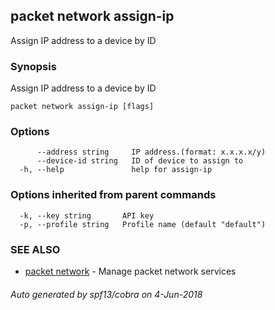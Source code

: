## packet network assign-ip

Assign IP address to a device by ID

### Synopsis

Assign IP address to a device by ID

```
packet network assign-ip [flags]
```

### Options

```
      --address string     IP address.(format: x.x.x.x/y)
      --device-id string   ID of device to assign to
  -h, --help               help for assign-ip
```

### Options inherited from parent commands

```
  -k, --key string       API key
  -p, --profile string   Profile name (default "default")
```

### SEE ALSO

* [packet network](packet_network.md)	 - Manage packet network services

###### Auto generated by spf13/cobra on 4-Jun-2018
